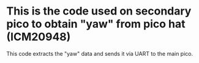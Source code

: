# This is the code used on secondary pico to obtain "yaw" from pico hat (ICM20948) 
This code extracts the "yaw" data and sends it via UART to the main pico. 